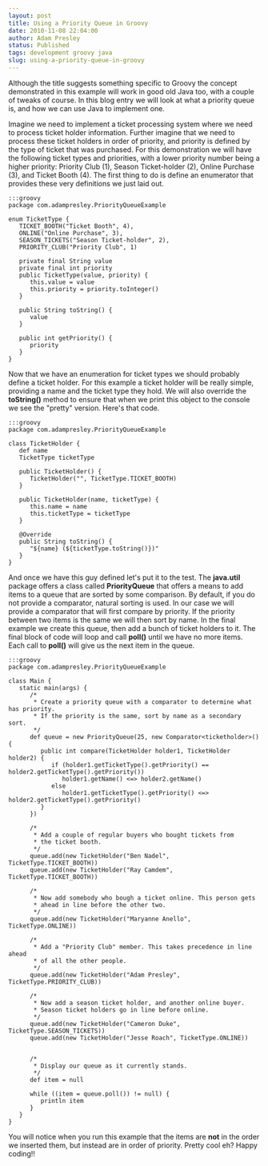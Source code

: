 ```yaml
---
layout: post
title: Using a Priority Queue in Groovy
date: 2010-11-08 22:04:00
author: Adam Presley
status: Published
tags: development groovy java
slug: using-a-priority-queue-in-groovy
---
```


Although the title suggests something specific to Groovy the concept
demonstrated in this example will work in good old Java too, with a
couple of tweaks of course. In this blog entry we will look at what a
priority queue is, and how we can use Java to implement one.

Imagine we need to implement a ticket processing system where we need to
process ticket holder information. Further imagine that we need to
process these ticket holders in order of priority, and priority is
defined by the type of ticket that was purchased. For this demonstration
we will have the following ticket types and priorities, with a lower
priority number being a higher priority: Priority Club (1), Season
Ticket-holder (2), Online Purchase (3), and Ticket Booth (4). The first
thing to do is define an enumerator that provides these very definitions
we just laid out.

	:::groovy
	package com.adampresley.PriorityQueueExample

	enum TicketType {
	   TICKET_BOOTH("Ticket Booth", 4),
	   ONLINE("Online Purchase", 3),
	   SEASON_TICKETS("Season Ticket-holder", 2),
	   PRIORITY_CLUB("Priority Club", 1)

	   private final String value
	   private final int priority
	   public TicketType(value, priority) {
	      this.value = value
	      this.priority = priority.toInteger()
	   }

	   public String toString() {
	      value
	   }

	   public int getPriority() {
	      priority
	   }
	}

Now that we have an enumeration for ticket types we should probably
define a ticket holder. For this example a ticket holder will be really
simple, providing a name and the ticket type they hold. We will also
override the **toString()** method to ensure that when we print this
object to the console we see the "pretty" version. Here's that code.

	:::groovy
	package com.adampresley.PriorityQueueExample

	class TicketHolder {
	   def name
	   TicketType ticketType

	   public TicketHolder() {
	      TicketHolder("", TicketType.TICKET_BOOTH)
	   }

	   public TicketHolder(name, ticketType) {
	      this.name = name
	      this.ticketType = ticketType
	   }

	   @Override
	   public String toString() {
	      "${name} (${ticketType.toString()})"
	   }
	}

And once we have this guy defined let's put it to the test. The
**java.util** package offers a class called **PriorityQueue**
that offers a means to add items to a queue that are sorted by some
comparison. By default, if you do not provide a comparator, natural
sorting is used. In our case we will provide a comparator that will
first compare by priority. If the priority between two items is the same
we will then sort by name. In the final example we create this queue,
then add a bunch of ticket holders to it. The final block of code will
loop and call **poll()** until we have no more items. Each call to
**poll()** will give us the next item in the queue.

	:::groovy
	package com.adampresley.PriorityQueueExample

	class Main {
	   static main(args) {
	      /*
	       * Create a priority queue with a comparator to determine what has priority.
	       * If the priority is the same, sort by name as a secondary sort.
	       */
	      def queue = new PriorityQueue(25, new Comparator<ticketholder>() {
	         public int compare(TicketHolder holder1, TicketHolder holder2) {
	            if (holder1.getTicketType().getPriority() == holder2.getTicketType().getPriority())
	               holder1.getName() <=> holder2.getName()
	            else
	               holder1.getTicketType().getPriority() <=> holder2.getTicketType().getPriority()
	         }
	      })

	      /*
	       * Add a couple of regular buyers who bought tickets from
	       * the ticket booth.
	       */
	      queue.add(new TicketHolder("Ben Nadel", TicketType.TICKET_BOOTH))
	      queue.add(new TicketHolder("Ray Camdem", TicketType.TICKET_BOOTH))

	      /*
	       * Now add somebody who bough a ticket online. This person gets
	       * ahead in line before the other two.
	       */
	      queue.add(new TicketHolder("Maryanne Anello", TicketType.ONLINE))

	      /*
	       * Add a "Priority Club" member. This takes precedence in line ahead
	       * of all the other people.
	       */
	      queue.add(new TicketHolder("Adam Presley", TicketType.PRIORITY_CLUB))

	      /*
	       * Now add a season ticket holder, and another online buyer.
	       * Season ticket holders go in line before online.
	       */
	      queue.add(new TicketHolder("Cameron Duke", TicketType.SEASON_TICKETS))
	      queue.add(new TicketHolder("Jesse Roach", TicketType.ONLINE))


	      /*
	       * Display our queue as it currently stands.
	       */
	      def item = null

	      while ((item = queue.poll()) != null) {
	         println item
	      }
	   }
	}

You will notice when you run this example that the items are **not**
in the order we inserted them, but instead are in order of priority.
Pretty cool eh? Happy coding!!
